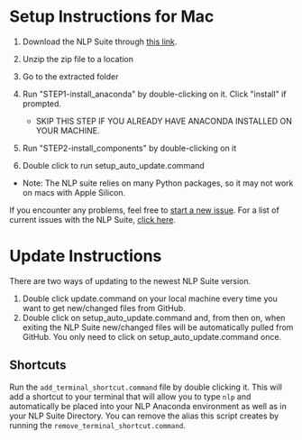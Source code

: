 # Setup Instructions for Mac

1. Download the NLP Suite through [this link](https://github.com/NLP-Suite/NLP-Suite/releases).

2. Unzip the zip file to a location

3. Go to the extracted folder

4. Run "STEP1-install_anaconda" by double-clicking on it. Click "install" if prompted.
    - SKIP THIS STEP IF YOU ALREADY HAVE ANACONDA INSTALLED ON YOUR MACHINE.
5. Run "STEP2-install_components" by double-clicking on it

6. Double click to run setup_auto_update.command

- Note: The NLP suite relies on many Python packages, so it may not work on macs with Apple Silicon. 

If you encounter any problems, feel free to [start a new issue](https://github.com/NLP-Suite/NLP-Suite/issues/new/choose). For a list of current issues with the NLP Suite, [click here](https://github.com/NLP-Suite/NLP-Suite/issues).

# Update Instructions

There are two ways of updating to the newest NLP Suite version.
1. Double click update.command on your local machine every time you want to get new/changed files from GitHub.
2. Double click on setup_auto_update.command and, from then on, when exiting the NLP Suite new/changed files will be automatically pulled from GitHub.
   You only need to click on setup_auto_update.command once.


## Shortcuts

Run the `add_terminal_shortcut.command` file by double clicking it. This will add a shortcut to your terminal that will allow you to type `nlp` and automatically be placed into your NLP Anaconda environment as well as in your NLP Suite Directory. You can remove the alias this script creates by running the `remove_terminal_shortcut.command`.
